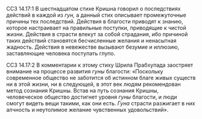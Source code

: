 ССЗ 14.17:1	В шестнадцатом стихе Кришна говорил о последствиях действий в каждой из _гун,_ а данный стих описывает промежуточные причины тех последствий. Действия в благости приводят к знанию, которое настраивает на правильные поступки, приводящие к чистой жизни. Действия в страсти влекут за собой страдания, ибо причиной таких действий становятся бесчисленные желания и ненасытная жадность. Действия в невежестве вызывают безумие и иллюзию, заставляющие человека поступать глупо.

ССЗ 14.17:2	В комментарии к этому стиху Шрила Прабхупада заостряет внимание на процессе развития _гуны_ благости: «Поскольку современное общество не заботится об истинном благе живых существ ни в этой жизни, ни в следующей, в этот век людям рекомендован метод сознания Кришны. Встав на путь сознания Кришны, человеческое общество достигнет уровня _гуны_ благости, и люди смогут видеть вещи такими, как они есть. _Гуна_ страсти разжигает в них алчность и неутолимое желание чувственных удовольствий».